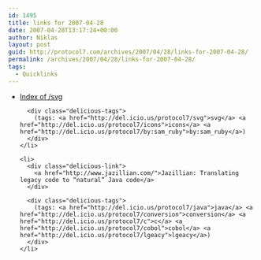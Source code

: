 ```yaml
---
id: 1495
title: links for 2007-04-28
date: 2007-04-28T13:17:24+00:00
author: Niklas
layout: post
guid: http://protocol7.com/archives/2007/04/28/links-for-2007-04-28/
permalink: /archives/2007/04/28/links-for-2007-04-28/
tags:
  - Quicklinks
---
```

<div class='microid-86a4d3f7881a2f18dc5eeb507723053ab8e9a053'>
  <ul class="delicious">
    <li>
      <div class="delicious-link">
        <a href="http://intertwingly.net/svg/">Index of /svg</a>
      </div>
      
      <div class="delicious-tags">
        (tags: <a href="http://del.icio.us/protocol7/svg">svg</a> <a href="http://del.icio.us/protocol7/icons">icons</a> <a href="http://del.icio.us/protocol7/by:sam_ruby">by:sam_ruby</a>)
      </div>
    </li>
    
    <li>
      <div class="delicious-link">
        <a href="http://www.jazillian.com/">Jazillian: Translating legacy code to “natural” Java code</a>
      </div>
      
      <div class="delicious-tags">
        (tags: <a href="http://del.icio.us/protocol7/java">java</a> <a href="http://del.icio.us/protocol7/conversion">conversion</a> <a href="http://del.icio.us/protocol7/c">c</a> <a href="http://del.icio.us/protocol7/cobol">cobol</a> <a href="http://del.icio.us/protocol7/lgeacy">lgeacy</a>)
      </div>
    </li>
  </ul>
</div>